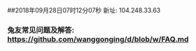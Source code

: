 ##2018年09月28日07时12分07秒 新址: 104.248.33.63
### 兔友常见问题及解答: https://github.com/wanggonging/d/blob/w/FAQ.md
